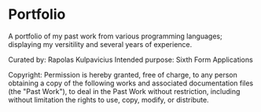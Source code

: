 # Portfolio
A portfolio of my past work from various programming languages; displaying my versitility and several years of experience.

Curated by: Rapolas Kulpavicius
Intended purpose: Sixth Form Applications

Copyright:
Permission is hereby granted, free of charge, to any person obtaining a copy
of the following works and associated documentation files (the "Past Work"), to deal
in the Past Work without restriction, including without limitation the rights
to use, copy, modify, or distribute.
